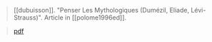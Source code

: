 > [[dubuisson]]. "Penser Les Mythologiques (Dumézil, Eliade, Lévi-Strauss)". Article in [[polome1996ed]].

> [pdf](dubuisson1996.pdf)
